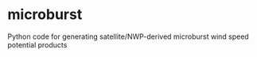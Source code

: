 # microburst
Python code for generating satellite/NWP-derived microburst wind speed potential products
